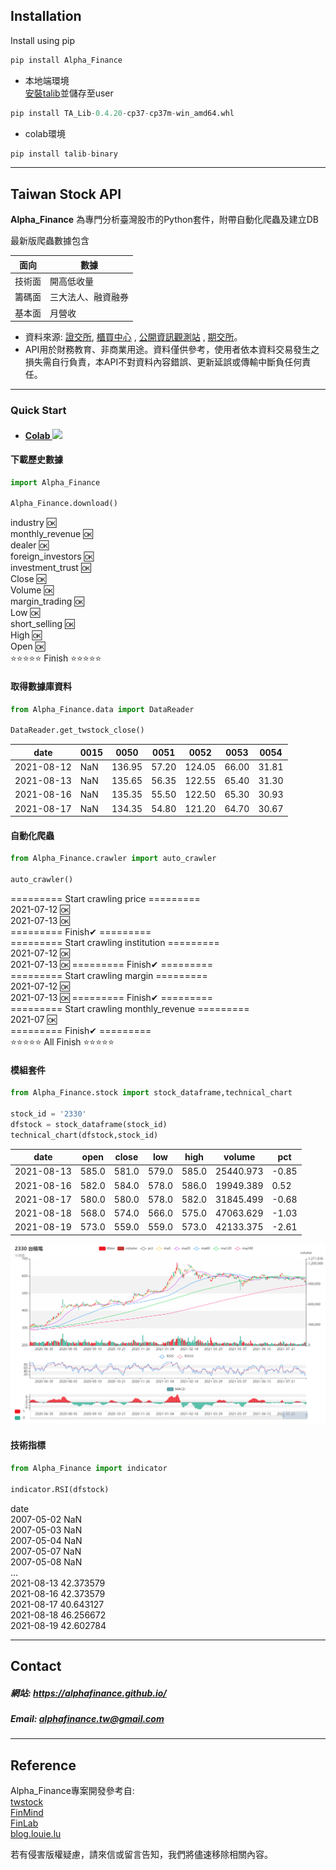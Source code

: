 ## Installation
Install using pip

```python
pip install Alpha_Finance
```

* 本地端環境  
[安裝talib](https://www.lfd.uci.edu/~gohlke/pythonlibs/#ta-lib)並儲存至user
```python
pip install TA_Lib-0.4.20-cp37-cp37m-win_amd64.whl
```

* colab環境  
```python
pip install talib-binary
```

---------------------------------------------------------------------------------------

## Taiwan Stock API

**Alpha_Finance** 為專門分析臺灣股市的Python套件，附帶自動化爬蟲及建立DB

最新版爬蟲數據包含

|面向|數據|
|-|-|
|技術面|開高低收量|
|籌碼面|三大法人、融資融券|
|基本面|月營收|


* 資料來源:
  [證交所](https://www.twse.com.tw/zh/), [櫃買中心](https://www.tpex.org.tw/web/)
  , [公開資訊觀測站](https://mops.twse.com.tw/mops/web/index)
  , [期交所](https://www.taifex.com.tw/cht/index)。
* API用於財務教育、非商業用途。資料僅供參考，使用者依本資料交易發生之損失需自行負責，本API不對資料內容錯誤、更新延誤或傳輸中斷負任何責任。

---------------------------------------------------------------------------------------------------------------------------------

### **Quick Start**

* #### [Colab ![](https://colab.research.google.com/assets/colab-badge.svg)](https://colab.research.google.com/drive/16hhqppSYhFqNiCeVbV_aAj0nsf6B3r2c?usp=sharing)

#### 下載歷史數據
```python
import Alpha_Finance

Alpha_Finance.download()
```

industry 🆗  
monthly_revenue 🆗  
dealer 🆗  
foreign_investors 🆗  
investment_trust 🆗  
Close 🆗  
Volume 🆗  
margin_trading 🆗  
Low 🆗  
short_selling 🆗  
High 🆗  
Open 🆗  
⭐⭐⭐⭐⭐ Finish ⭐⭐⭐⭐⭐

#### 取得數據庫資料
```python
from Alpha_Finance.data import DataReader

DataReader.get_twstock_close()
```

|date|0015|0050|0051|0052|0053|0054|
|-|-|-|-|-|-|-|
|2021-08-12|NaN|136.95|57.20|124.05|66.00|31.81|22.38|
|2021-08-13|NaN|135.65|56.35|122.55|65.40|31.30|22.45|
|2021-08-16|NaN|135.35|55.50|122.50|65.30|30.93|22.06|
|2021-08-17|NaN|134.35|54.80|121.20|64.70|30.67|

#### 自動化爬蟲
```python
from Alpha_Finance.crawler import auto_crawler

auto_crawler()
```
========= Start crawling price =========  
2021-07-12 🆗  
2021-07-13 🆗  
=========       Finish✔         =========  
========= Start crawling institution =========  
2021-07-12 🆗  
2021-07-13 🆗 
=========       Finish✔         =========  
========= Start crawling margin =========  
2021-07-12 🆗  
2021-07-13 🆗 
=========       Finish✔         =========  
========= Start crawling monthly_revenue =========  
2021-07 🆗  
=========       Finish✔         =========  
⭐⭐⭐⭐⭐ All Finish ⭐⭐⭐⭐⭐  

#### 模組套件
```python
from Alpha_Finance.stock import stock_dataframe,technical_chart

stock_id = '2330'
dfstock = stock_dataframe(stock_id)
technical_chart(dfstock,stock_id)
```
|date|open|close|low|high|volume|pct|
|----|----|-----|---|----|------|---|
|2021-08-13|585.0|581.0|579.0|585.0|25440.973|-0.85|
|2021-08-16|582.0|584.0|578.0|586.0|19949.389| 0.52|
|2021-08-17|580.0|580.0|578.0|582.0|31845.499|-0.68|
|2021-08-18|568.0|574.0|566.0|575.0|47063.629|-1.03|
|2021-08-19|573.0|559.0|559.0|573.0|42133.375|-2.61|

![](/images/technical_chart.png)  
  
#### 技術指標
```python
from Alpha_Finance import indicator

indicator.RSI(dfstock)
```  
date  
2007-05-02          NaN  
2007-05-03          NaN  
2007-05-04          NaN  
2007-05-07          NaN  
2007-05-08          NaN  
                ...      
2021-08-13    42.373579  
2021-08-16    42.373579  
2021-08-17    40.643127  
2021-08-18    46.256672  
2021-08-19    42.602784  

----------------------------------------------------------------

## Contact

##### 網站: https://alphafinance.github.io/  
##### Email: alphafinance.tw@gmail.com

---------------------------------------------------------------
## Reference

Alpha_Finance專案開發參考自:  
[twstock](https://twstock.readthedocs.io/zh_TW/latest/)  
[FinMind](https://finmindtrade.com/)  
[FinLab](https://www.finlab.tw/)  
[blog.louie.lu](https://blog.louie.lu/)

若有侵害版權疑慮，請來信或留言告知，我們將儘速移除相關內容。